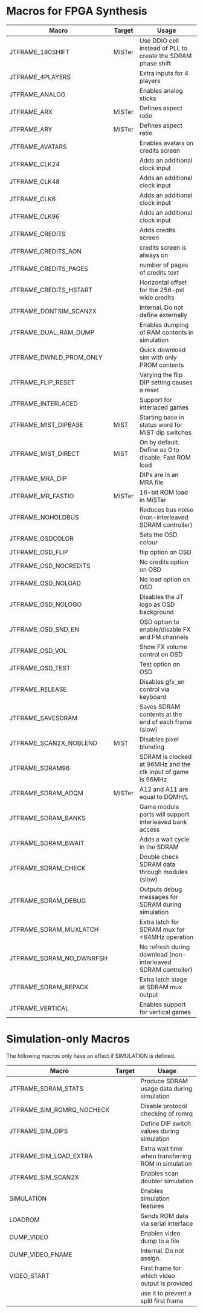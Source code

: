 # Macros for FPGA Synthesis

Macro                    | Target  |  Usage
-------------------------|---------|----------------------
JTFRAME_180SHIFT         | MiSTer  | Use DDIO cell instead of PLL to create the SDRAM phase shift
JTFRAME_4PLAYERS         |         | Extra inputs for 4 players
JTFRAME_ANALOG           |         | Enables analog sticks
JTFRAME_ARX              | MiSTer  | Defines aspect ratio
JTFRAME_ARY              | MiSTer  | Defines aspect ratio
JTFRAME_AVATARS          |         | Enables avatars on credits screen
JTFRAME_CLK24            |         | Adds an additional clock input
JTFRAME_CLK48            |         | Adds an additional clock input
JTFRAME_CLK6             |         | Adds an additional clock input
JTFRAME_CLK96            |         | Adds an additional clock input
JTFRAME_CREDITS          |         | Adds credits screen
JTFRAME_CREDITS_AON      |         | credits screen is always on
JTFRAME_CREDITS_PAGES    |         | number of pages of credits text
JTFRAME_CREDITS_HSTART   |         | Horizontal offset for the 256-pxl wide credits
JTFRAME_DONTSIM_SCAN2X   |         | Internal. Do not define externally
JTFRAME_DUAL_RAM_DUMP    |         | Enables dumping of RAM contents in simulation
JTFRAME_DWNLD_PROM_ONLY  |         | Quick download sim with only PROM contents
JTFRAME_FLIP_RESET       |         | Varying the flip DIP setting causes a reset
JTFRAME_INTERLACED       |         | Support for interlaced games
JTFRAME_MIST_DIPBASE     | MiST    | Starting base in status word for MiST dip switches
JTFRAME_MIST_DIRECT      | MiST    | On by default. Define as 0 to disable. Fast ROM load
JTFRAME_MRA_DIP          |         | DIPs are in an MRA file
JTFRAME_MR_FASTIO        | MiSTer  | 16-bit ROM load in MiSTer
JTFRAME_NOHOLDBUS        |         | Reduces bus noise (non-interleaved SDRAM controller)
JTFRAME_OSDCOLOR         |         | Sets the OSD colour
JTFRAME_OSD_FLIP         |         | flip option on OSD
JTFRAME_OSD_NOCREDITS    |         | No credits option on OSD
JTFRAME_OSD_NOLOAD       |         | No load option on OSD
JTFRAME_OSD_NOLOGO       |         | Disables the JT logo as OSD background
JTFRAME_OSD_SND_EN       |         | OSD option to enable/disable FX and FM channels
JTFRAME_OSD_VOL          |         | Show FX volume control on OSD
JTFRAME_OSD_TEST         |         | Test option on OSD
JTFRAME_RELEASE          |         | Disables gfx_en control via keyboard
JTFRAME_SAVESDRAM        |         | Saves SDRAM contents at the end of each frame (slow)
JTFRAME_SCAN2X_NOBLEND   | MiST    | Disables pixel blending
JTFRAME_SDRAM96          |         | SDRAM is clocked at 96MHz and the clk input of game is 96MHz
JTFRAME_SDRAM_ADQM       | MiSTer  | A12 and A11 are equal to DQMH/L
JTFRAME_SDRAM_BANKS      |         | Game module ports will support interleaved bank access
JTFRAME_SDRAM_BWAIT      |         | Adds a wait cycle in the SDRAM
JTFRAME_SDRAM_CHECK      |         | Double check SDRAM data through modules (slow)
JTFRAME_SDRAM_DEBUG      |         | Outputs debug messages for SDRAM during simulation
JTFRAME_SDRAM_MUXLATCH   |         | Extra latch for SDRAM mux for <64MHz operation
JTFRAME_SDRAM_NO_DWNRFSH |         | No refresh during download (non-interleaved SDRAM controller)
JTFRAME_SDRAM_REPACK     |         | Extra latch stage at SDRAM mux output
JTFRAME_VERTICAL         |         | Enables support for vertical games

# Simulation-only Macros

The following macros only have an effect if SIMULATION is defined.

Macro                    | Target  |  Usage
-------------------------|---------|---------------------------------------------
JTFRAME_SDRAM_STATS      |         | Produce SDRAM usage data during simulation
JTFRAME_SIM_ROMRQ_NOCHECK|         | Disable protocol checking of romrq
JTFRAME_SIM_DIPS         |         | Define DIP switch values during simulation
JTFRAME_SIM_LOAD_EXTRA   |         | Extra wait time when transferring ROM in simulation
JTFRAME_SIM_SCAN2X       |         | Enables scan doubler simulation
SIMULATION               |         | Enables simulation features
LOADROM                  |         | Sends ROM data via serial interface
DUMP_VIDEO               |         | Enables video dump to a file
DUMP_VIDEO_FNAME         |         | Internal. Do not assign.
VIDEO_START              |         | First frame for which video output is provided
                         |         | use it to prevent a split first frame